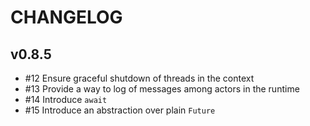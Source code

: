 # CHANGELOG

## v0.8.5

* #12 Ensure graceful shutdown of threads in the context
* #13 Provide a way to log of messages among actors in the runtime
* #14 Introduce `await`
* #15 Introduce an abstraction over plain `Future`
